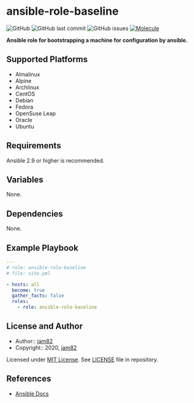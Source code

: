 # ansible-role-baseline

![GitHub](https://img.shields.io/github/license/jam82/ansible-role-baseline) ![GitHub last commit](https://img.shields.io/github/last-commit/jam82/ansible-role-baseline) ![GitHub issues](https://img.shields.io/github/issues-raw/jam82/ansible-role-baseline) [![Molecule](https://github.com/jam82/ansible-role-baseline/actions/workflows/molecule.yml/badge.svg)](https://github.com/jam82/ansible-role-baseline/actions/workflows/molecule.yml)

**Ansible role for bootstrapping a machine for configuration by ansible.**

## Supported Platforms

- Almalinux
- Alpine
- Archlinux
- CentOS
- Debian
- Fedora
- OpenSuse Leap
- Oracle
- Ubuntu

## Requirements

Ansible 2.9 or higher is recommended.

## Variables

None.

## Dependencies

None.

## Example Playbook

```yaml
---
# role: ansible-role-baseline
# file: site.yml

- hosts: all
  become: true
  gather_facts: false
  roles:
    - role: ansible-role-baseline
```

## License and Author

- Author:: [jam82](https://github.com/jam82/)
- Copyright:: 2020, [jam82](https://github.com/jam82/)

Licensed under [MIT License](https://opensource.org/licenses/MIT).
See [LICENSE](https://github.com/jam82/ansible-role-baseline/blob/master/LICENSE) file in repository.

## References

- [Ansible Docs](https://docs.ansible.com/)
